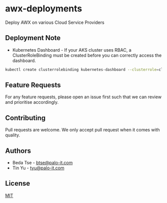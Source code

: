 # awx-deployments

Deploy AWX on various Cloud Service Providers

## Deployment Note

* Kubernetes Dashboard - If your AKS cluster uses RBAC, a ClusterRoleBinding must be created before you can correctly access the dashboard.

```bash
kubectl create clusterrolebinding kubernetes-dashboard --clusterrole=cluster-admin --serviceaccount=kube-system:kubernetes-dashboard
```

## Feature Requests

For any feature requests, please open an issue first such that we can review and prioritise accordingly.

## Contributing

Pull requests are welcome.  We only accept pull request when it comes with quality.

## Authors

* Beda Tse - <btse@palo-it.com>
* Tin Yu - <tyu@palo-it.com>

## License

[MIT](https://choosealicense.com/licenses/mit/)
